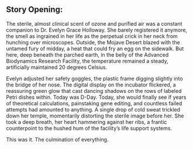 ## Story Opening:

The sterile, almost clinical scent of ozone and purified air was a constant companion to Dr. Evelyn Grace Holloway. She barely registered it anymore, the smell as ingrained in her life as the perpetual crick in her neck from hunching over microscopes. Outside, the Mojave Desert blazed with the untamed fury of midday, a heat that could fry an egg on the sidewalk. But here, deep beneath the parched earth, in the belly of the Advanced Biodynamics Research Facility, the temperature remained a steady, artificially maintained 20 degrees Celsius.

Evelyn adjusted her safety goggles, the plastic frame digging slightly into the bridge of her nose. The digital display on the incubator flickered, a reassuring green glow that cast dancing shadows on the rows of labeled Petri dishes within. Today was D-Day. Today, she would finally see if years of theoretical calculations, painstaking gene editing, and countless failed attempts had amounted to anything. A single drop of cold sweat trickled down her temple, momentarily distorting the sterile image before her. She took a deep breath, her heart hammering against her ribs, a frantic counterpoint to the hushed hum of the facility’s life support systems.

This was it. The culmination of everything.

